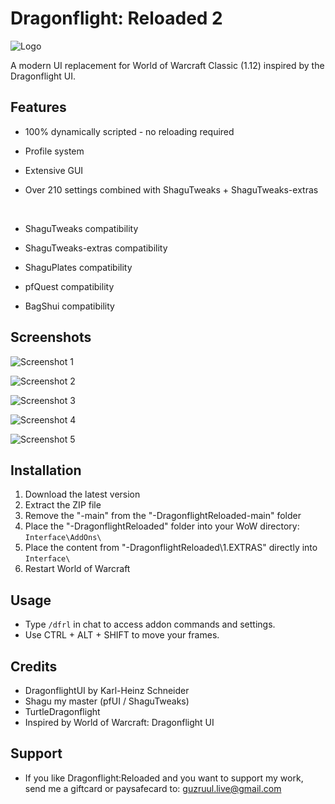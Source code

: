 # Dragonflight: Reloaded 2
![Logo](https://i.ibb.co/V0FDH29h/logo.png)

A modern UI replacement for World of Warcraft Classic (1.12) inspired by the Dragonflight UI.

## Features
- 100% dynamically scripted - no reloading required
- Profile system
- Extensive GUI
- Over 210 settings combined with ShaguTweaks + ShaguTweaks-extras

  <br>

- ShaguTweaks compatibility
- ShaguTweaks-extras compatibility
- ShaguPlates compatibility
- pfQuest compatibility
- BagShui compatibility

## Screenshots
![Screenshot 1](https://i.ibb.co/spMXBRV9/1.png)

![Screenshot 2](https://i.ibb.co/PvZkWfpP/2.png)

![Screenshot 3](https://i.ibb.co/S12FS8g/3.png)

![Screenshot 4](https://i.ibb.co/zvRDm8j/4.png)

![Screenshot 5](https://i.ibb.co/B5hSbbvC/5.png)

## Installation

1. Download the latest version
2. Extract the ZIP file
3. Remove the "-main" from the "-DragonflightReloaded-main" folder
4. Place the "-DragonflightReloaded" folder into your WoW directory: `Interface\AddOns\`
5. Place the content from "-DragonflightReloaded\1.EXTRAS" directly into `Interface\`
6. Restart World of Warcraft

## Usage

- Type `/dfrl` in chat to access addon commands and settings.
- Use CTRL + ALT + SHIFT to move your frames.

## Credits

- DragonflightUI by Karl-Heinz Schneider
- Shagu my master (pfUI / ShaguTweaks)
- TurtleDragonflight
- Inspired by World of Warcraft: Dragonflight UI

## Support

- If you like Dragonflight:Reloaded and you want
to support my work, send me a giftcard or paysafecard to: guzruul.live@gmail.com